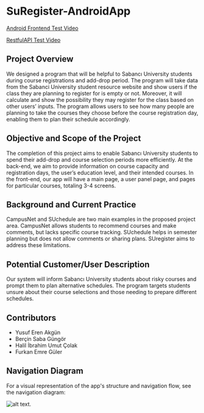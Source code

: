 # SuRegister-AndroidApp

[Android Frontend Test Video](https://github.com/erenito/SUregister_Android_App/blob/main/ProjectFrontEnd.mp4)

[RestfulAPI Test Video](https://github.com/erenito/SUregister_Android_App/blob/main/RestfulAPITest.mp4)

## Project Overview

We designed a program that will be helpful to Sabancı University students during course registrations and add-drop period. The program will take data from the Sabanci University student resource website and show users if the class they are planning to register for is empty or not. Moreover, it will calculate and show the possibility they may register for the class based on other users’ inputs. The program allows users to see how many people are planning to take the courses they choose before the course registration day, enabling them to plan their schedule accordingly.

## Objective and Scope of the Project

The completion of this project aims to enable Sabancı University students to spend their add-drop and course selection periods more efficiently. At the back-end, we aim to provide information on course capacity and registration days, the user’s education level, and their intended courses. In the front-end, our app will have a main page, a user panel page, and pages for particular courses, totaling 3-4 screens.

## Background and Current Practice

CampusNet and SUchedule are two main examples in the proposed project area. CampusNet allows students to recommend courses and make comments, but lacks specific course tracking. SUchedule helps in semester planning but does not allow comments or sharing plans. SUregister aims to address these limitations.

## Potential Customer/User Description

Our system will inform Sabancı University students about risky courses and prompt them to plan alternative schedules. The program targets students unsure about their course selections and those needing to prepare different schedules.

## Contributors

- Yusuf Eren Akgün
- Berçin Saba Güngör
- Halil İbrahim Umut Çolak
- Furkan Emre Güler

## Navigation Diagram

For a visual representation of the app's structure and navigation flow, see the navigation diagram:

![alt text](https://github.com/erenito/SUregister_Android_App/blob/main/Project_Navigation_Diagram.png?raw=true).
